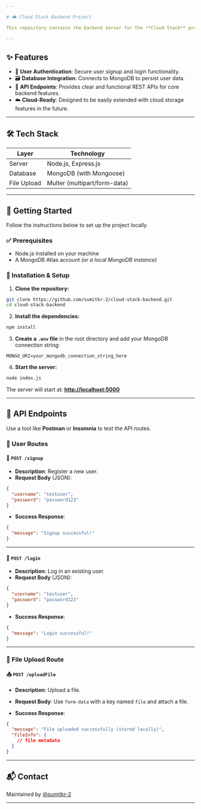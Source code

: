 ```yaml
---

# 🌥️ Cloud Stack Backend Project

This repository contains the backend server for the **Cloud Stack** project. It is built with **Node.js**, **Express**, and **MongoDB**, and provides a set of REST APIs for user authentication and file handling.

---
```


## ✨ Features

* 🔐 **User Authentication**: Secure user signup and login functionality.
* 🗃️ **Database Integration**: Connects to MongoDB to persist user data.
* 📡 **API Endpoints**: Provides clear and functional REST APIs for core backend features.
* ☁️ **Cloud-Ready**: Designed to be easily extended with cloud storage features in the future.

---

## 🛠️ Tech Stack

| Layer       | Technology                   |
| ----------- | ---------------------------- |
| Server      | Node.js, Express.js          |
| Database    | MongoDB (with Mongoose)      |
| File Upload | Multer (multipart/form-data) |

---

## 🚀 Getting Started

Follow the instructions below to set up the project locally.

### ✅ Prerequisites

* Node.js installed on your machine
* A MongoDB Atlas account *(or a local MongoDB instance)*

### 🔧 Installation & Setup

1. **Clone the repository:**

```bash
git clone https://github.com/sumitkr-2/cloud-stack-backend.git
cd cloud-stack-backend
```

2. **Install the dependencies:**

```bash
npm install
```

3. **Create a `.env` file** in the root directory and add your MongoDB connection string:

```env
MONGO_URI=your_mongodb_connection_string_here
```

4. **Start the server:**

```bash
node index.js
```

The server will start at: **[http://localhost:5000](http://localhost:5000)**

---

## 🧪 API Endpoints

Use a tool like **Postman** or **Insomnia** to test the API routes.

### 👤 User Routes

#### 📩 `POST /signup`

* **Description**: Register a new user.
* **Request Body** (JSON):

```json
{
  "username": "testuser",
  "password": "password123"
}
```

* **Success Response**:

```json
{
  "message": "Signup successful!"
}
```

---

#### 🔐 `POST /login`

* **Description**: Log in an existing user.
* **Request Body** (JSON):

```json
{
  "username": "testuser",
  "password": "password123"
}
```

* **Success Response**:

```json
{
  "message": "Login successful!"
}
```

---

### 📁 File Upload Route

#### 📤 `POST /uploadFile`

* **Description**: Upload a file.

* **Request Body**: Use `form-data` with a key named `file` and attach a file.

* **Success Response**:

```json
{
  "message": "File uploaded successfully (stored locally)",
  "fileInfo": {
    // file metadata
  }
}
```

---

## 📬 Contact

Maintained by [@sumitkr-2](https://github.com/sumitkr-2)

---
